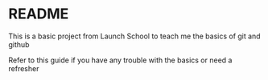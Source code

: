 # README #

This is a basic project from Launch School to teach me the basics of git and github

Refer to this guide if you have any trouble with the basics or need a refresher
